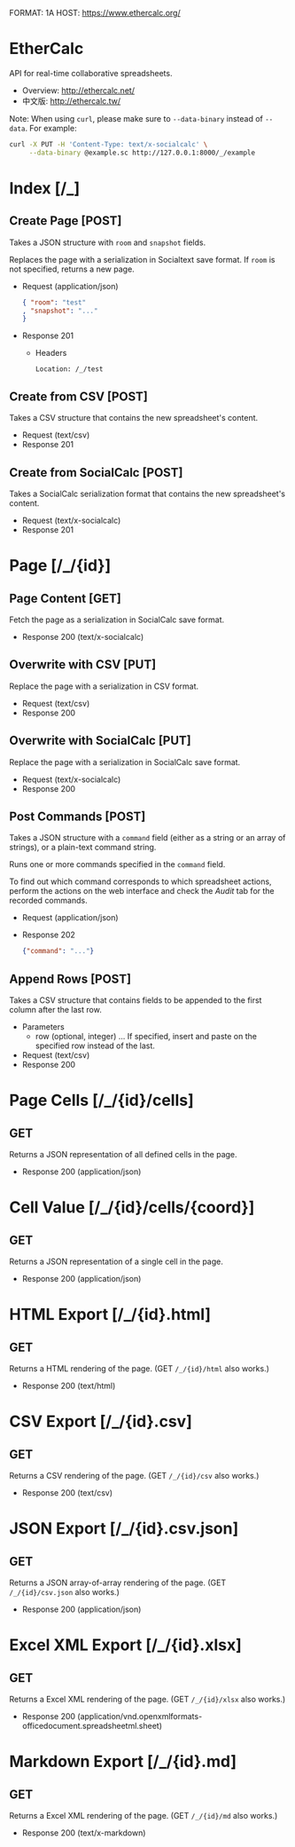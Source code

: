 FORMAT: 1A
HOST: https://www.ethercalc.org/

# EtherCalc

API for real-time collaborative spreadsheets.

* Overview: http://ethercalc.net/
* 中文版: http://ethercalc.tw/

Note: When using `curl`, please make sure to `--data-binary` instead of `--data`. For example:

```bash
curl -X PUT -H 'Content-Type: text/x-socialcalc' \
     --data-binary @example.sc http://127.0.0.1:8000/_/example
```

# Index [/_]

## Create Page [POST]

Takes a JSON structure with `room` and `snapshot` fields.

Replaces the page with a serialization in Socialtext save format.
If `room` is not specified, returns a new page.

+ Request (application/json)

    ```json
    { "room": "test"
    , "snapshot": "..."
    }
    ```

+ Response 201
    + Headers

        ```
        Location: /_/test
        ```

## Create from CSV [POST]

Takes a CSV structure that contains the new spreadsheet's content.

+ Request (text/csv)
+ Response 201

## Create from SocialCalc [POST]

Takes a SocialCalc serialization format that contains the new spreadsheet's content.

+ Request (text/x-socialcalc)
+ Response 201

# Page [/_/{id}]

## Page Content [GET]

Fetch the page as a serialization in SocialCalc save format.

+ Response 200 (text/x-socialcalc)

## Overwrite with CSV [PUT]

Replace the page with a serialization in CSV format.

+ Request (text/csv)
+ Response 200

## Overwrite with SocialCalc [PUT]

Replace the page with a serialization in SocialCalc save format.

+ Request (text/x-socialcalc)
+ Response 200

## Post Commands [POST]

Takes a JSON structure with a `command` field (either as a string
or an array of strings), or a plain-text command string.

Runs one or more commands specified in the `command` field.

To find out which command corresponds to which spreadsheet actions,
perform the actions on the web interface and check the _Audit_ tab
for the recorded commands.

+ Request (application/json)
+ Response 202

    ```json
    {"command": "..."}
    ```

## Append Rows [POST]

Takes a CSV structure that contains fields to be appended to the first column after the last row.

+ Parameters
    + row (optional, integer) ... If specified, insert and paste on the specified row instead of the last.
+ Request (text/csv)
+ Response 200

# Page Cells [/_/{id}/cells]

## GET

Returns a JSON representation of all defined cells in the page.

+ Response 200 (application/json)

# Cell Value [/_/{id}/cells/{coord}]

## GET

Returns a JSON representation of a single cell in the page.

+ Response 200 (application/json)

# HTML Export [/_/{id}.html]

## GET

Returns a HTML rendering of the page. (GET `/_/{id}/html` also works.)

+ Response 200 (text/html)

# CSV Export [/_/{id}.csv]

## GET

Returns a CSV rendering of the page. (GET `/_/{id}/csv` also works.)

+ Response 200 (text/csv)

# JSON Export [/_/{id}.csv.json]

## GET

Returns a JSON array-of-array rendering of the page. (GET `/_/{id}/csv.json` also works.)

+ Response 200 (application/json)

# Excel XML Export [/_/{id}.xlsx]

## GET

Returns a Excel XML rendering of the page. (GET `/_/{id}/xlsx` also works.)

+ Response 200 (application/vnd.openxmlformats-officedocument.spreadsheetml.sheet)

# Markdown Export [/_/{id}.md]

## GET

Returns a Excel XML rendering of the page. (GET `/_/{id}/md` also works.)

+ Response 200 (text/x-markdown)
